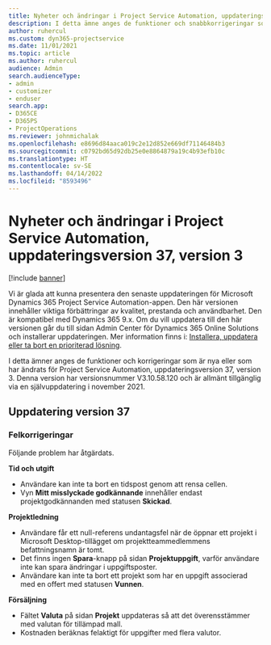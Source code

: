 ```yaml
---
title: Nyheter och ändringar i Project Service Automation, uppdateringsversion 37, version 3
description: I detta ämne anges de funktioner och snabbkorrigeringar som finns tillgängliga i Microsoft Dynamics 365 Project Service Automation, uppdateringsversion 37, V3.
author: ruhercul
ms.custom: dyn365-projectservice
ms.date: 11/01/2021
ms.topic: article
ms.author: ruhercul
audience: Admin
search.audienceType:
- admin
- customizer
- enduser
search.app:
- D365CE
- D365PS
- ProjectOperations
ms.reviewer: johnmichalak
ms.openlocfilehash: e8696d84aaca019c2e12d852e669df71146484b3
ms.sourcegitcommit: c0792bd65d92db25e0e8864879a19c4b93efb10c
ms.translationtype: HT
ms.contentlocale: sv-SE
ms.lasthandoff: 04/14/2022
ms.locfileid: "8593496"
---
```

# <a name="whats-new-or-changed-in-project-service-automation-update-release-37-v3"></a>Nyheter och ändringar i Project Service Automation, uppdateringsversion 37, version 3

[!include [banner](../includes/psa-now-project-operations.md)]

Vi är glada att kunna presentera den senaste uppdateringen för Microsoft Dynamics 365 Project Service Automation-appen. Den här versionen innehåller viktiga förbättringar av kvalitet, prestanda och användbarhet. Den är kompatibel med Dynamics 365 9.x. Om du vill uppdatera till den här versionen går du till sidan Admin Center för Dynamics 365 Online Solutions och installerar uppdateringen. Mer information finns i: [Installera, uppdatera eller ta bort en prioriterad lösning](/power-platform/admin/install-remove-preferred-solution).

I detta ämner anges de funktioner och korrigeringar som är nya eller som har ändrats för Project Service Automation, uppdateringsversion 37, version 3. Denna version har versionsnummer V3.10.58.120 och är allmänt tillgänglig via en självuppdatering i november 2021.

## <a name="update-release-37"></a>Uppdatering version 37

### <a name="bug-fixes"></a>Felkorrigeringar

Följande problem har åtgärdats.

**Tid och utgift**
- Användare kan inte ta bort en tidspost genom att rensa cellen.
- Vyn **Mitt misslyckade godkännande** innehåller endast projektgodkännanden med statusen **Skickad**.

**Projektledning**
- Användare får ett null-referens undantagsfel när de öppnar ett projekt i Microsoft Desktop-tillägget om projektteammedlemmens befattningsnamn är tomt.
- Det finns ingen **Spara**-knapp på sidan **Projektuppgift**, varför användare inte kan spara ändringar i uppgiftsposter.
- Användare kan inte ta bort ett projekt som har en uppgift associerad med en offert med statusen **Vunnen**.

**Försäljning**
- Fältet **Valuta** på sidan **Projekt** uppdateras så att det överensstämmer med valutan för tillämpad mall.
- Kostnaden beräknas felaktigt för uppgifter med flera valutor.
